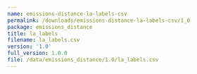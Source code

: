 ```yaml
---
name: emissions-distance-la-labels-csv
permalink: /downloads/emissions-distance-la-labels-csv/1_0
package: emissions_distance
title: la_labels
filename: la_labels.csv
version: '1.0'
full_version: 1.0.0
file: /data/emissions_distance/1.0/la_labels.csv
---
```

